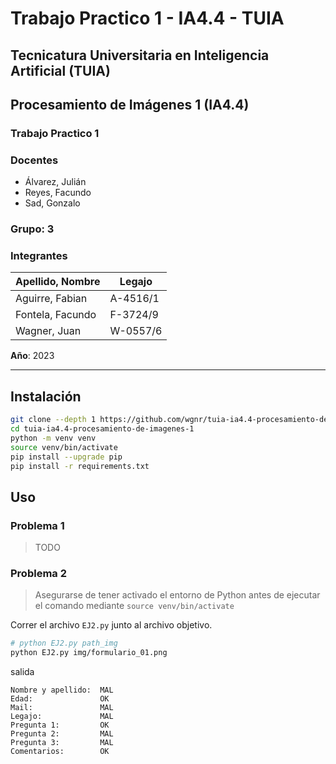 # Trabajo Practico 1 - IA4.4 - TUIA

## Tecnicatura Universitaria en Inteligencia Artificial (TUIA)

## Procesamiento de Imágenes 1 (IA4.4)

### Trabajo Practico 1

### **Docentes**

- Álvarez, Julián
- Reyes, Facundo
- Sad, Gonzalo

### Grupo: 3

### **Integrantes**

| Apellido, Nombre | Legajo |
| --- | --- |
| Aguirre, Fabian | A-4516/1 |
| Fontela, Facundo  | F-3724/9 |
| Wagner, Juan | W-0557/6 |

**Año**: 2023

---

## Instalación

```sh
git clone --depth 1 https://github.com/wgnr/tuia-ia4.4-procesamiento-de-imagenes-1
cd tuia-ia4.4-procesamiento-de-imagenes-1
python -m venv venv
source venv/bin/activate
pip install --upgrade pip
pip install -r requirements.txt
```

## Uso

### Problema 1

> TODO

### Problema 2

> Asegurarse de tener activado el entorno de Python antes de ejecutar el comando mediante `source venv/bin/activate`

Correr el archivo `EJ2.py` junto al archivo objetivo.

```sh
# python EJ2.py path_img
python EJ2.py img/formulario_01.png
```

salida
```
Nombre y apellido:  MAL
Edad:               OK
Mail:               MAL
Legajo:             MAL
Pregunta 1:         OK
Pregunta 2:         MAL
Pregunta 3:         MAL
Comentarios:        OK
```